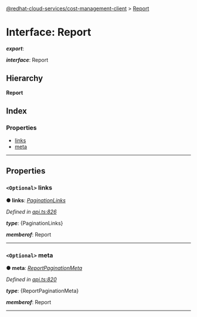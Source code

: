 [@redhat-cloud-services/cost-management-client](../README.md) > [Report](../interfaces/report.md)

# Interface: Report

*__export__*: 

*__interface__*: Report

## Hierarchy

**Report**

## Index

### Properties

* [links](report.md#links)
* [meta](report.md#meta)

---

## Properties

<a id="links"></a>

### `<Optional>` links

**● links**: *[PaginationLinks](paginationlinks.md)*

*Defined in [api.ts:826](https://github.com/rvsia/javascript-clients/blob/master/packages/cost-management/api.ts#L826)*

*__type__*: {PaginationLinks}

*__memberof__*: Report

___
<a id="meta"></a>

### `<Optional>` meta

**● meta**: *[ReportPaginationMeta](reportpaginationmeta.md)*

*Defined in [api.ts:820](https://github.com/rvsia/javascript-clients/blob/master/packages/cost-management/api.ts#L820)*

*__type__*: {ReportPaginationMeta}

*__memberof__*: Report

___

